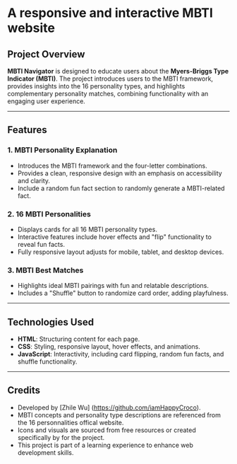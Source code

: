 # A responsive and interactive MBTI website

## Project Overview

**MBTI Navigator** is designed to educate users about the **Myers-Briggs Type Indicator (MBTI)**. The project introduces users to the MBTI framework, provides insights into the 16 personality types, and highlights complementary personality matches, combining functionality with an engaging user experience.

---

## Features

### 1. **MBTI Personality Explanation**
- Introduces the MBTI framework and the four-letter combinations.
- Provides a clean, responsive design with an emphasis on accessibility and clarity.
- Include a random fun fact section to randomly generate a MBTI-related fact.

### 2. **16 MBTI Personalities**
- Displays cards for all 16 MBTI personality types.
- Interactive features include hover effects and "flip" functionality to reveal fun facts.
- Fully responsive layout adjusts for mobile, tablet, and desktop devices.

### 3. **MBTI Best Matches**
- Highlights ideal MBTI pairings with fun and relatable descriptions.
- Includes a "Shuffle" button to randomize card order, adding playfulness.

---

## Technologies Used
- **HTML**: Structuring content for each page.
- **CSS**: Styling, responsive layout, hover effects, and animations.
- **JavaScript**: Interactivity, including card flipping, random fun facts, and shuffle functionality.

---

## Credits
- Developed by [Zhile Wu] (https://github.com/iamHappyCroco).
- MBTI concepts and personality type descriptions are referenced from the 16 personnalities offical website.
- Icons and visuals are sourced from free resources or created specifically by for the project.
- This project is part of a learning experience to enhance web development skills.

